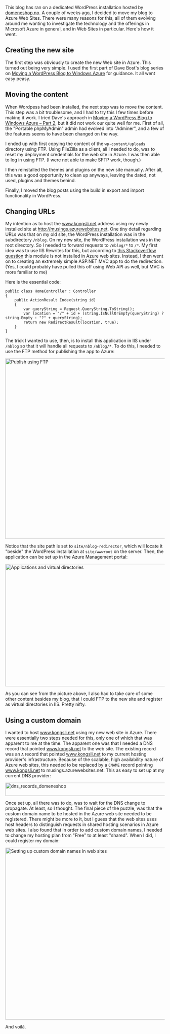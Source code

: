 This blog has ran on a dedicated WordPress installation hosted by [domeneshop.no](http://www.domeneshop.no). A couple of weeks ago, I decided to move my blog to Azure Web Sites. There were many reasons for this, all of them evolving around me wanting to investigate the technology and the offerings in Microsoft Azure in general, and in Web Sites in particular. Here's how it went.

## Creating the new site ##
The first step was obviously to create the new Web site in Azure. This turned out being very simple. I used the first part of Dave Bost's blog series on [Moving a WordPress Blog to Windows Azure](http://www.davebost.com/2013/07/10/moving-a-wordpress-blog-to-windows-azure-part-1) for guidance. It all went easy peasy.

## Moving the content ##
When Wordpess had been installed, the next step was to move the content. This step was a bit troublesome, and I had to try this I few times before making it work. I tried Dave's approach in [Moving a WordPress Blog to Windows Azure – Part 2](http://www.davebost.com/2013/07/11/moving-a-wordpress-blog-to-windows-azure-transferring-your-content), but it did not work our quite well for me. First of all, the "Portable phpMyAdmin" admin had evolved into "Adminer", and a few of the features seems to have been changed on the way. 

I ended up with first copying the content of the `wp-content/uploads` directory using FTP. Using FileZilla as a client, all I needed to do, was to reset my deployment credentials for the web site in Azure. I was then able to log in using FTP. (I were not able to make SFTP work, though.)

I then reinstalled the themes and plugins on the new site manually. After all, this was a good opportunity to clean up anyways, leaving the dated, not used, plugins and themes behind.

Finally, I moved the blog posts using the build in export and import functionality in WordPress. 

## Changing URLs ##
My intention as to host the www.kongsli.net address using my newly installed site at http://musings.azurewebsites.net. One tiny detail regarding URLs was that on my old site, the WordPress installation was in the subdirectory `/nblog`. On my new site, the WordPress installation was in the root directory. So I needed to forward requests to `/nblog/*` to `/*`. My first idea was to use IIS Rewrites for this, but according to [this Stackoverflow question](https://stackoverflow.com/questions/20410669/azure-web-site-url-rewrite-using-web-config-not-working) this module is not installed in Azure web sites. Instead, I then went on to creating an extremely simple ASP.NET MVC app to do the redirection. (Yes, I could probably have pulled this off using Web API as well, but MVC is more familiar to me)

Here is the essential code:

    public class HomeController : Controller
    {
        public ActionResult Index(string id)
        {
            var queryString = Request.QueryString.ToString();
            var location = "/" + id + (string.IsNullOrEmpty(queryString) ? string.Empty : "?" + queryString);
            return new RedirectResult(location, true);
        }
    }

The trick I wanted to use, then, is to install this application in IIS under `/nblog` so that it will handle all requests to `/nblog/*`. To do this, I needed to use the FTP method for publishing the app to Azure:

<a href="http://www.kongsli.net/wp-content/uploads/2014/08/publish_using_ftp.png"><img src="http://www.kongsli.net/wp-content/uploads/2014/08/publish_using_ftp.png" alt="Publish using FTP" width="723" height="569" class="alignnone size-full wp-image-631" /></a>

Notice that the site path is set to `site/nblog-redirector`, which will locate it "beside" the WordPress installation at `site/wwwroot` on the server. Then, the application can be set up in the Azure Management 
portal:

<a href="http://www.kongsli.net/wp-content/uploads/2014/08/virtual_directories_and_applications.png"><img src="http://www.kongsli.net/wp-content/uploads/2014/08/virtual_directories_and_applications.png" alt="Applications and virtual directories" width="884" height="386" class="alignnone size-full wp-image-641" /></a>

As you can see from the picture above, I also had to take care of some other content besides my blog, that I could FTP to the new site and register as virtual directories in IIS. Pretty nifty.

## Using a custom domain ##
I wanted to host www.kongsli.net using my new web site in Azure. There were essentially two steps needed for this, only one of which that was apparent to me at the time. The apparent one was that I needed a DNS record that pointed www.kongsli.net to the web site. The existing record was an `A` record that pointed www.kongsli.net to my current hosting provider's infrastructure. Because of the scalable, high availability nature of Azure web sites, this needed to be replaced by a `CNAME` record pointing www.kongsli.net to musings.azurewebsites.net. This as easy to set up at my current DNS provider:

<a href="http://www.kongsli.net/wp-content/uploads/2014/08/dns_records_domeneshop.png"><img src="http://www.kongsli.net/wp-content/uploads/2014/08/dns_records_domeneshop.png" alt="dns_records_domeneshop" width="532" height="41" class="alignnone size-full wp-image-661" /></a>

Once set up, all there was to do, was to wait for the DNS change to propagate. At least, so I thought. The final piece of the puzzle, was that the custom domain name to be hosted in the Azure web site needed to be registered. There might be more to it, but I guess that the web sites uses host headers to distinguish requests in shared hosting scenarios in Azure web sites. I also found that in order to add custom domain names, I needed to change my hosting plan from "Free" to at least "shared". When I did, I could register my domain:

<a href="http://www.kongsli.net/wp-content/uploads/2014/08/manage_domains.png"><img src="http://www.kongsli.net/wp-content/uploads/2014/08/manage_domains.png" alt="Setting up custom domain names in web sites" width="664" height="542" class="alignnone size-full wp-image-671" /></a>

And voilá.
 


